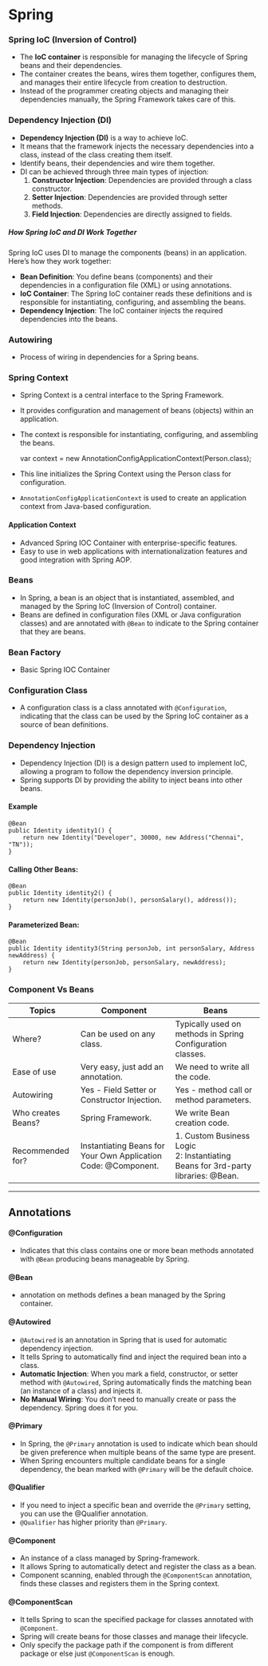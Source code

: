 # Spring

### Spring IoC (Inversion of Control)
- The **IoC container** is responsible for managing the lifecycle of Spring beans 
and their dependencies. 
- The container creates the beans, wires them together, configures them, 
and manages their entire lifecycle from creation to destruction.
- Instead of the programmer creating objects and managing their dependencies manually, 
the Spring Framework takes care of this.

### **Dependency Injection (DI)**
- **Dependency Injection (DI)** is a way to achieve IoC. 
- It means that the framework injects the necessary dependencies into a class, 
instead of the class creating them itself. 
- Identify beans, their dependencies and wire them together.
- DI can be achieved through three main types of injection:
  1. **Constructor Injection**: Dependencies are provided through a class constructor.
  2. **Setter Injection**: Dependencies are provided through setter methods.
  3. **Field Injection**: Dependencies are directly assigned to fields.

##### **How Spring IoC and DI Work Together**
Spring IoC uses DI to manage the components (beans) in an application. 
Here’s how they work together:
- **Bean Definition**: You define beans (components) and their dependencies in a configuration file (XML) or using annotations.
- **IoC Container**: The Spring IoC container reads these definitions and is responsible 
for instantiating, configuring, and assembling the beans.
- **Dependency Injection**: The IoC container injects the required dependencies into the beans.

### Autowiring
- Process of wiring in dependencies for a Spring beans.

### Spring Context
- Spring Context is a central interface to the Spring Framework.
- It provides configuration and management of beans (objects) within an application.
- The context is responsible for instantiating, configuring, and assembling the beans.


    var context = new AnnotationConfigApplicationContext(Person.class);
- This line initializes the Spring Context using the Person class for configuration. 
- `AnnotationConfigApplicationContext` is used to create an application context from Java-based configuration.

#### Application Context
- Advanced Spring IOC Container with enterprise-specific features. 
- Easy to use in web applications with internationalization features and good integration with Spring AOP.

### Beans
- In Spring, a bean is an object that is instantiated, assembled, and managed 
by the Spring IoC (Inversion of Control) container. 
- Beans are defined in configuration files (XML or Java configuration classes) 
and are annotated with `@Bean` to indicate to the Spring container that they are beans.

### Bean Factory
- Basic Spring IOC Container

### Configuration Class
- A configuration class is a class annotated with `@Configuration`, 
indicating that the class can be used by the Spring IoC container as a source of bean definitions.


### Dependency Injection
- Dependency Injection (DI) is a design pattern used to implement IoC, 
allowing a program to follow the dependency inversion principle. 
- Spring supports DI by providing the ability to inject beans into other beans.

#### Example
    @Bean
    public Identity identity1() {
        return new Identity("Developer", 30000, new Address("Chennai", "TN"));
    }

#### Calling Other Beans:
    @Bean
    public Identity identity2() {
        return new Identity(personJob(), personSalary(), address());
    }

#### Parameterized Bean:
    @Bean
    public Identity identity3(String personJob, int personSalary, Address newAddress) {
        return new Identity(personJob, personSalary, newAddress);
    }

### Component Vs Beans

| Topics             | Component                                                      | Beans                                                                                |
|--------------------|----------------------------------------------------------------|--------------------------------------------------------------------------------------|
| Where?             | Can be used on any class.                                      | Typically used on methods in Spring Configuration classes.                           |
| Ease of use        | Very easy, just add an annotation.                             | We need to write all the code.                                                       |
| Autowiring         | Yes - Field Setter or Constructor Injection.                   | Yes - method call or method parameters.                                              |
| Who creates Beans? | Spring Framework.                                              | We write Bean creation code.                                                         |
| Recommended for?   | Instantiating Beans for Your Own Application Code: @Component. | 1. Custom Business Logic <br> 2: Instantiating Beans for 3rd-party libraries: @Bean. |

---

## **Annotations**
#### **@Configuration**
- Indicates that this class contains one or more bean methods annotated with `@Bean` 
producing beans manageable by Spring.

#### **@Bean**
- annotation on methods defines a bean managed by the Spring container.

#### **@Autowired**
- `@Autowired` is an annotation in Spring that is used for automatic dependency injection. 
- It tells Spring to automatically find and inject the required bean into a class.
- **Automatic Injection**: When you mark a field, constructor, or setter method with `@Autowired`, 
Spring automatically finds the matching bean (an instance of a class) and injects it.
- **No Manual Wiring**: You don’t need to manually create or pass the dependency. Spring does it for you.


#### **@Primary**
- In Spring, the `@Primary` annotation is used to indicate which bean should be given preference 
when multiple beans of the same type are present. 
- When Spring encounters multiple candidate beans for a single dependency, 
the bean marked with `@Primary` will be the default choice.

#### **@Qualifier**
- If you need to inject a specific bean and override the `@Primary` setting, 
you can use the @Qualifier annotation.
- `@Qualifier` has higher priority than `@Primary`.

#### **@Component**
- An instance of a class managed by Spring-framework. 
- It allows Spring to automatically detect and register the class as a bean. 
- Component scanning, enabled through the `@ComponentScan` annotation, 
finds these classes and registers them in the Spring context.

#### **@ComponentScan**
- It tells Spring to scan the specified package for classes annotated with `@Component`. 
- Spring will create beans for those classes and manage their lifecycle.
- Only specify the package path if the component is from different package or else just `@ComponentScan` is enough.